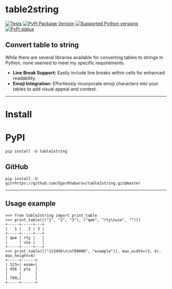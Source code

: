 # table2string

[![Tests](https://github.com/EgorKhabarov/table2string/actions/workflows/tests.yml/badge.svg)](https://github.com/EgorKhabarov/table2string/actions/workflows/tests.yml)
[![PyPi Package Version](https://img.shields.io/pypi/v/table2string.svg)](https://pypi.python.org/pypi/table2string)
[![Supported Python versions](https://img.shields.io/pypi/pyversions/table2string.svg)](https://pypi.python.org/pypi/table2string)
[![PyPi status](https://img.shields.io/pypi/status/table2string.svg?style=flat-square)](https://pypi.python.org/pypi/table2string)

## Convert table to string

While there are several libraries available for converting tables to strings in Python, none seemed to meet my specific requirements. 

- **Line Break Support:** Easily include line breaks within cells for enhanced readability.
- **Emoji Integration:** Effortlessly incorporate emoji characters into your tables to add visual appeal and context.

---

# Install

# PyPI

```shell
pip install -U table2string
```

## GitHub

```shell
pip install -U git+https://github.com/EgorKhabarov/table2string.git@master
```

---

## Usage example

```pycon
>>> from table2string import print_table
>>> print_table([("1", "2", "3"), ("qwe", "rty\nuio", "")])
+-----+-----+---+
|   1 |   2 | 3 |
+-----+-----+---+
| qwe | rty |   |
|     | uio |   |
+-----+-----+---+
>>> print_table([("123456\n\n789000", "example")], max_width=(3, 4), max_height=4)
+-----+------+
| 123↩| exam↩|
| 456 | ple  |
|     |      |
| 789…|      |
+-----+------+
```

